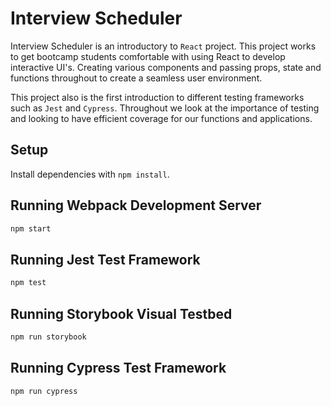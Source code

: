 # Interview Scheduler
Interview Scheduler is an introductory to `React` project. This project works to get bootcamp students comfortable with using React to develop interactive UI's. Creating various components and passing props, state and functions throughout to create a seamless user environment.

This project also is the first introduction to different testing frameworks such as `Jest` and `Cypress`. Throughout we look at the importance of testing and looking to have efficient coverage for our functions and applications.


## Setup

Install dependencies with `npm install`.

## Running Webpack Development Server

```sh
npm start
```

## Running Jest Test Framework

```sh
npm test
```

## Running Storybook Visual Testbed

```sh
npm run storybook
```

## Running Cypress Test Framework

```sh
npm run cypress
```
